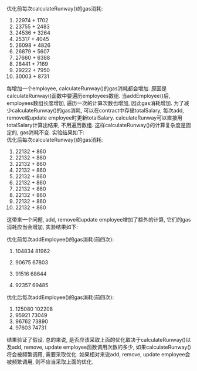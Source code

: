 优化前每次calculateRunway()的gas消耗:  
1. 22974 + 1702
2. 23755 + 2483
3. 24536 + 3264
4. 25317 + 4045
5. 26098 + 4826
6. 26879 + 5607
7. 27660 + 6388
8. 28441 + 7169
9. 29222 + 7950
10. 30003 + 8731

每增加一个employee, calculateRunway()的gas消耗都会增加. 原因是calculateRunway()函数中要遍历employees数组. 当addEmployee()后, employees数组长度增加, 遍历一次的计算次数也增加, 因此gas消耗增加. 为了减少calculateRunway()的gas消耗, 可以在contract中存储totalSalary, 每次add, remove或update employee时更新totalSalary. calculateRunway可以直接用totalSalary计算出结果, 不用遍历数组. 这样calculateRunway()的计算复杂度是固定的, gas消耗不变. 实验结果如下:    
优化后每次calculateRunway()的gas消耗:   

1. 22132 + 860
2. 22132 + 860
3. 22132 + 860
4. 22132 + 860
5. 22132 + 860
6. 22132 + 860
7. 22132 + 860
8. 22132 + 860
9. 22132 + 860
10. 22132 + 860  

这带来一个问题, add, remove和update employee增加了额外的计算, 它们的gas消耗应当会增加, 实验结果如下:



优化前每次addEmployee()的gas消耗(前四次):  

1. 104834 81962

2. 90675  67803
 
3. 91516 68644

4. 92357 69485

优化后每次addEmployee()的gas消耗(前四次):  

1. 125080 102208
2. 95921 73049
3. 96762 73890
4. 97603 74731  

结果验证了假设. 总的来说, 是否应该采取上面的优化取决于calculateRunway()以及add, remove, update employee函数调用次数的多少, 如果calculateRunway()将会被频繁调用, 需要采取优化. 如果相对来说add, remove, update employee会被频繁调用, 则不应当采取上面的优化. 